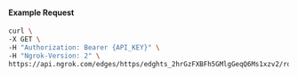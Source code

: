 <!-- Code generated for API Clients. DO NOT EDIT. -->

#### Example Request

```bash
curl \
-X GET \
-H "Authorization: Bearer {API_KEY}" \
-H "Ngrok-Version: 2" \
https://api.ngrok.com/edges/https/edghts_2hrGzFXBFh5GMlgGeqQ6Ms1xzv2/routes/edghtsrt_2hrGzDNSmgxEDJSKMPaKYauSUMa/policy
```

